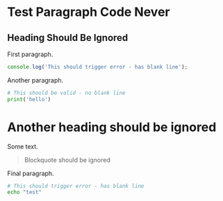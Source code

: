 # Test Paragraph Code Never

## Heading Should Be Ignored

First paragraph.

```javascript
console.log('This should trigger error - has blank line');
```

Another paragraph.
```python
# This should be valid - no blank line
print('hello')
```

# Another heading should be ignored
Some text.

> Blockquote should be ignored

Final paragraph.

```bash
# This should trigger error - has blank line
echo "test"
```

